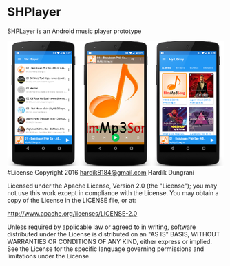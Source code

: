 # SHPlayer
SHPLayer is an Android music player prototype

<div>
    <div style="width: 33.33%; float: left;"> 
     <img src="https://github.com/Hardik8184/SHPlayer/blob/master/device-2016-06-17-152727.png" alt="Image 1"/>
     </div>
    <div style="width: 33.33%; float: left;">
    <img src="https://github.com/Hardik8184/SHPlayer/blob/master/device-2016-06-17-152757.png" alt="Image 1"/>
    </div>
    <div style="width: 33.33%; float: left;">
    <img src="https://github.com/Hardik8184/SHPlayer/blob/master/device-2016-06-17-152838.png" alt="Image 1"/>
    </div>
</div>



#License
Copyright 2016 hardik8184@gmail.com Hardik Dungrani

Licensed under the Apache License, Version 2.0 (the "License"); you may not use this work except in compliance with the License. You may obtain a copy of the License in the LICENSE file, or at:

http://www.apache.org/licenses/LICENSE-2.0

Unless required by applicable law or agreed to in writing, software distributed under the License is distributed on an "AS IS" BASIS, WITHOUT WARRANTIES OR CONDITIONS OF ANY KIND, either express or implied. See the License for the specific language governing permissions and limitations under the License.
